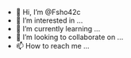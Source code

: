 - 👋 Hi, I’m @Fsho42c
- 👀 I’m interested in ...
- 🌱 I’m currently learning ...
- 💞️ I’m looking to collaborate on ...
- 📫 How to reach me ...

<!---
Fsho42c/Fsho42c is a ✨ special ✨ repository because its `README.md` (this file) appears on your GitHub profile.
You can click the Preview link to take a look at your changes.
--->
